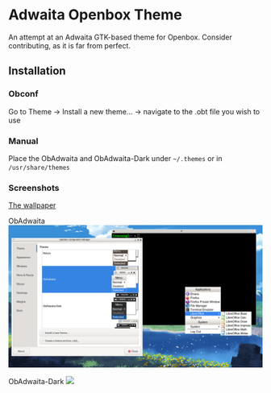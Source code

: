 # Adwaita Openbox Theme

An attempt at an Adwaita GTK-based theme for Openbox.
Consider contributing, as it is far from perfect.

## Installation
### Obconf
Go to Theme -> Install a new theme... -> navigate to the .obt file you wish to use
### Manual
Place the ObAdwaita and ObAdwaita-Dark under `~/.themes` or in `/usr/share/themes`
### Screenshots
[The wallpaper](https://www.facebook.com/Genshinimpact/photos/326802488169948/)


ObAdwaita
![](https://raw.githubusercontent.com/ru2saig/adwaita-openbox/master/screenshots/obadwaita.png)


ObAdwaita-Dark
![](https://raw.githubusercontent.com/ru2saig/adwiata-openbox/master/screenshots/obadwaita-dark.png)
